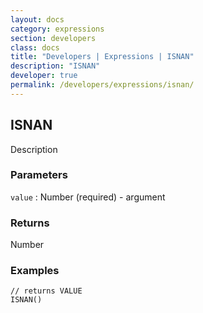 ```yaml
---
layout: docs
category: expressions
section: developers
class: docs
title: "Developers | Expressions | ISNAN"
description: "ISNAN"
developer: true
permalink: /developers/expressions/isnan/
---
```


## ISNAN

Description

### Parameters
`value` : Number (required) - argument

### Returns
Number

### Examples
```
// returns VALUE
ISNAN()
```